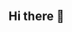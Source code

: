 ## Hi there 👋

<!--
**aecarter19/aecarter19** is a ✨ _special_ ✨ repository because its `README.md` (this file) appears on your GitHub profile.

Here are some ideas to get you started:

- 🌱 I’m currently learning some more technical skills, including working on projects with GitHub!
- 👯 I’m looking to collaborate on novice projects.
- 🤔 I’m looking for help with learning the basics.
- 💬 Ask me about data analytics! I am an expert in Excel and an advanced PowerBI user. 
- 📫 How to reach me: Questions? Comments? Job Opportunities? You can reach me via email at alexcarter549@gmail.com
- 😄 Pronouns: She/Her/Hers
- ⚡ Fun fact: I am an avid animal rescuer! I often have a foster or two up for adoption at any given time. 
-->
